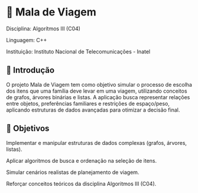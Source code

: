 <h1>🧳 Mala de Viagem</h1>

Disciplina: Algorítmos III (C04)

Linguagem: C++

Instituição: Instituto Nacional de Telecomunicações - Inatel

<h2>📖 Introdução</h2>

O projeto Mala de Viagem tem como objetivo simular o processo de escolha dos itens que uma família deve levar em uma viagem, utilizando conceitos de grafos, árvores binárias e listas.
A aplicação busca representar relações entre objetos, preferências familiares e restrições de espaço/peso, aplicando estruturas de dados avançadas para otimizar a decisão final.

<h2>🧩 Objetivos</h2>

Implementar e manipular estruturas de dados complexas (grafos, árvores, listas).

Aplicar algoritmos de busca e ordenação na seleção de itens.

Simular cenários realistas de planejamento de viagem.

Reforçar conceitos teóricos da disciplina Algoritmos III (C04).